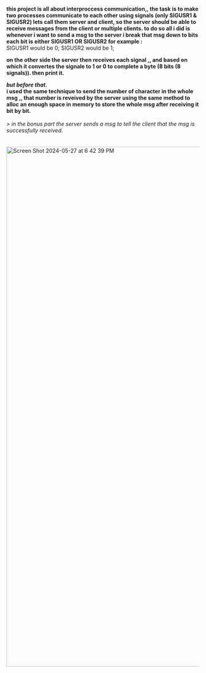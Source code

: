 

**this project is all about interproccess communication,,
the task is to make two processes communicate to each other using signals (only SIGUSR1 & SIGUSR2)
lets call them server and client, so the server should be able to receive messages from the client  or multiple clients.
to do so all i did is whenever i want to send a msg to the server i break that msg down to bits each bit is either  SIGUSR1 OR SIGUSR2 
for example :**
<br/>
SIGUSR1 would be 0;
SIGUSR2 would be 1;

**on the other side the server then receives each signal ,, and based on which it  convertes the signale to 1 or 0 to complete a byte (8 bits (8 signals)).
then print it.**

***but before that.<br/>***
**i used the same technique to send the number of character in the whole msg ,, that number is reveived by the server using the same method to alloc an enough space in memory to store the whole msg after receiving it bit by bit.**
<br/><br/>
*> in the bonus part the server sends a msg to tell the client that the msg is successfully received.*
<br/>
<br/><br/>
<img width="1356" alt="Screen Shot 2024-05-27 at 6 42 39 PM" src="https://github.com/4bderahim/minitalk/assets/88629357/373293b4-23f3-4bc1-880c-9c40e76dbd31">
